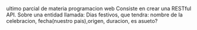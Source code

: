 ultimo parcial de materia programacion web
Consiste en crear una RESTful API. Sobre una entidad llamada: Dias festivos, que tendra: nombre de la celebracion, fecha(nuestro pais),origen, duracion, es asueto?